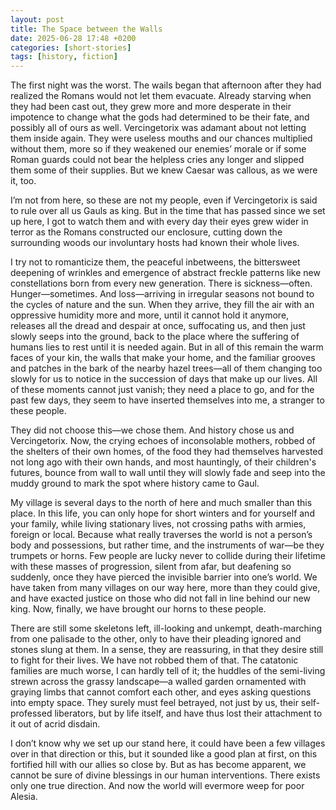 ```yaml
---
layout: post
title: The Space between the Walls
date: 2025-06-28 17:48 +0200
categories: [short-stories]
tags: [history, fiction]
---
```


The first night was the worst. The wails began that afternoon after they had realized the Romans would not let them evacuate. Already starving when they had been cast out, they grew more and more desperate in their impotence to change what the gods had determined to be their fate, and possibly all of ours as well. Vercingetorix was adamant about not letting them inside again. They were useless mouths and our chances multiplied without them, more so if they weakened our enemies’ morale or if some Roman guards could not bear the helpless cries any longer and slipped them some of their supplies. But we knew Caesar was callous, as we were it, too.

I’m not from here, so these are not my people, even if Vercingetorix is said to rule over all us Gauls as king. But in the time that has passed since we set up here, I got to watch them and with every day their eyes grew wider in terror as the Romans constructed our enclosure, cutting down the surrounding woods our involuntary hosts had known their whole lives.

I try not to romanticize them, the peaceful inbetweens, the bittersweet deepening of wrinkles and emergence of abstract freckle patterns like new constellations born from every new generation. There is sickness—often. Hunger—sometimes. And loss—arriving in irregular seasons not bound to the cycles of nature and the sun. When they arrive, they fill the air with an oppressive humidity more and more, until it cannot hold it anymore, releases all the dread and despair at once, suffocating us, and then just slowly seeps into the ground, back to the place where the suffering of humans lies to rest until it is needed again. But in all of this remain the warm faces of your kin, the walls that make your home, and the familiar grooves and patches in the bark of the nearby hazel trees—all of them changing too slowly for us to notice in the succession of days that make up our lives. All of these moments cannot just vanish; they need a place to go, and for the past few days, they seem to have inserted themselves into me, a stranger to these people.

They did not choose this—we chose them. And history chose us and Vercingetorix. Now, the crying echoes of inconsolable mothers, robbed of the shelters of their own homes, of the food they had themselves harvested not long ago with their own hands, and most hauntingly, of their children's futures, bounce from wall to wall until they will slowly fade and seep into the muddy ground to mark the spot where history came to Gaul.

My village is several days to the north of here and much smaller than this place. In this life, you can only hope for short winters and for yourself and your family, while living stationary lives, not crossing paths with armies, foreign or local. Because what really traverses the world is not a person’s body and possessions, but rather time, and the instruments of war—be they trumpets or horns. Few people are lucky never to collide during their lifetime with these masses of progression, silent from afar, but deafening so suddenly, once they have pierced the invisible barrier into one’s world. We have taken from many villages on our way here, more than they could give, and have exacted justice on those who did not fall in line behind our new king. Now, finally, we have brought our horns to these people.

There are still some skeletons left, ill-looking and unkempt, death-marching from one palisade to the other, only to have their pleading ignored and stones slung at them. In a sense, they are reassuring, in that they desire still to fight for their lives. We have not robbed them of that. The catatonic families are much worse, I can hardly tell of it; the huddles of the semi-living strewn across the grassy landscape—a walled garden ornamented with graying limbs that cannot comfort each other, and eyes asking questions into empty space. They surely must feel betrayed, not just by us, their self-professed liberators, but by life itself, and have thus lost their attachment to it out of acrid disdain.

I don’t know why we set up our stand here, it could have been a few villages over in that direction or this, but it sounded like a good plan at first, on this fortified hill with our allies so close by. But as has become apparent, we cannot be sure of divine blessings in our human interventions. There exists only one true direction. And now the world will evermore weep for poor Alesia.
